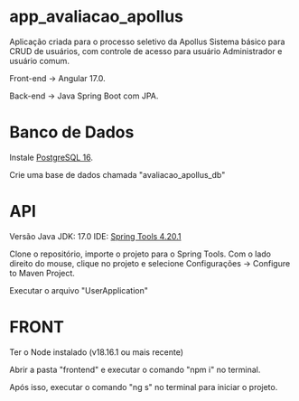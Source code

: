 # app_avaliacao_apollus
Aplicação criada para o processo seletivo da Apollus
Sistema básico para CRUD de usuários, com controle de acesso para usuário Administrador e usuário comum.

Front-end -> Angular 17.0.

Back-end -> Java Spring Boot com JPA.

# Banco de Dados
Instale <a href="https://www.postgresql.org/download/">PostgreSQL 16</a>.

Crie uma base de dados chamada "avaliacao_apollus_db"

# API
Versão Java JDK: 17.0
IDE: <a href="https://spring.io/tools">Spring Tools 4.20.1</a>

Clone o repositório, importe o projeto para o Spring Tools. Com o lado direito do mouse, clique no projeto e selecione Configurações -> Configure to Maven Project.

Executar o arquivo "UserApplication"

# FRONT
Ter o Node instalado (v18.16.1 ou mais recente)

Abrir a pasta "frontend" e executar o comando "npm i" no terminal. 

Após isso, executar o comando "ng s" no terminal para iniciar o projeto.


